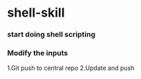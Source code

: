 # shell-skill

### start doing shell scripting
### Modify the inputs

1.Git push to central repo
2.Update and push